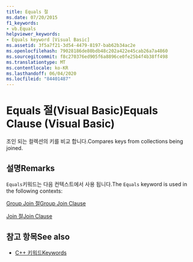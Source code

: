 ```yaml
---
title: Equals 절
ms.date: 07/20/2015
f1_keywords:
- vb.Equals
helpviewer_keywords:
- Equals keyword [Visual Basic]
ms.assetid: 3f5a7f21-3d54-4479-8197-bab62b34ac2e
ms.openlocfilehash: 79028186de80bdb48c202a422e45cab26a7a4860
ms.sourcegitcommit: f8c270376ed905f6a8896ce0fe25b4f4b38ff498
ms.translationtype: MT
ms.contentlocale: ko-KR
ms.lasthandoff: 06/04/2020
ms.locfileid: "84401487"
---
```

# <a name="equals-clause-visual-basic"></a><span data-ttu-id="516ab-102">Equals 절(Visual Basic)</span><span class="sxs-lookup"><span data-stu-id="516ab-102">Equals Clause (Visual Basic)</span></span>
<span data-ttu-id="516ab-103">조인 되는 컬렉션의 키를 비교 합니다.</span><span class="sxs-lookup"><span data-stu-id="516ab-103">Compares keys from collections being joined.</span></span>  
  
## <a name="remarks"></a><span data-ttu-id="516ab-104">설명</span><span class="sxs-lookup"><span data-stu-id="516ab-104">Remarks</span></span>  
 <span data-ttu-id="516ab-105">`Equals`키워드는 다음 컨텍스트에서 사용 됩니다.</span><span class="sxs-lookup"><span data-stu-id="516ab-105">The `Equals` keyword is used in the following contexts:</span></span>  
  
 [<span data-ttu-id="516ab-106">Group Join 절</span><span class="sxs-lookup"><span data-stu-id="516ab-106">Group Join Clause</span></span>](group-join-clause.md)  
  
 [<span data-ttu-id="516ab-107">Join 절</span><span class="sxs-lookup"><span data-stu-id="516ab-107">Join Clause</span></span>](join-clause.md)  
  
## <a name="see-also"></a><span data-ttu-id="516ab-108">참고 항목</span><span class="sxs-lookup"><span data-stu-id="516ab-108">See also</span></span>

- [<span data-ttu-id="516ab-109">C++ 키워드</span><span class="sxs-lookup"><span data-stu-id="516ab-109">Keywords</span></span>](../keywords/index.md)
